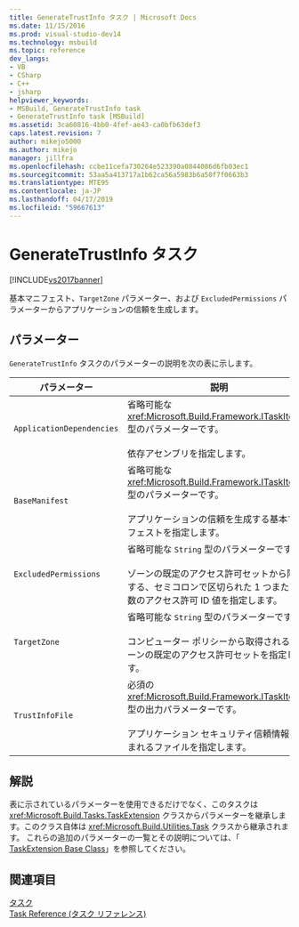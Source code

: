```yaml
---
title: GenerateTrustInfo タスク | Microsoft Docs
ms.date: 11/15/2016
ms.prod: visual-studio-dev14
ms.technology: msbuild
ms.topic: reference
dev_langs:
- VB
- CSharp
- C++
- jsharp
helpviewer_keywords:
- MSBuild, GenerateTrustInfo task
- GenerateTrustInfo task [MSBuild]
ms.assetid: 3ca60816-4bb0-4fef-ae43-ca0bfb63def3
caps.latest.revision: 7
author: mikejo5000
ms.author: mikejo
manager: jillfra
ms.openlocfilehash: ccbe11cefa730264e523390a0844086d6fb03ec1
ms.sourcegitcommit: 53aa5a413717a1b62ca56a5983b6a50f7f0663b3
ms.translationtype: MTE95
ms.contentlocale: ja-JP
ms.lasthandoff: 04/17/2019
ms.locfileid: "59667613"
---
```

# <a name="generatetrustinfo-task"></a>GenerateTrustInfo タスク
[!INCLUDE[vs2017banner](../includes/vs2017banner.md)]

基本マニフェスト、`TargetZone` パラメーター、および `ExcludedPermissions` パラメーターからアプリケーションの信頼を生成します。  
  
## <a name="parameters"></a>パラメーター  
 `GenerateTrustInfo` タスクのパラメーターの説明を次の表に示します。  
  
|パラメーター|説明|  
|---------------|-----------------|  
|`ApplicationDependencies`|省略可能な <xref:Microsoft.Build.Framework.ITaskItem>`[]` 型のパラメーターです。<br /><br /> 依存アセンブリを指定します。|  
|`BaseManifest`|省略可能な <xref:Microsoft.Build.Framework.ITaskItem> 型のパラメーターです。<br /><br /> アプリケーションの信頼を生成する基本マニフェストを指定します。|  
|`ExcludedPermissions`|省略可能な `String` 型のパラメーターです。<br /><br /> ゾーンの既定のアクセス許可セットから除外する、セミコロンで区切られた 1 つまたは複数のアクセス許可 ID 値を指定します。|  
|`TargetZone`|省略可能な `String` 型のパラメーターです。<br /><br /> コンピューター ポリシーから取得される、ゾーンの既定のアクセス許可セットを指定します。|  
|`TrustInfoFile`|必須の <xref:Microsoft.Build.Framework.ITaskItem> 型の出力パラメーターです。<br /><br /> アプリケーション セキュリティ信頼情報が含まれるファイルを指定します。|  
  
## <a name="remarks"></a>解説  
 表に示されているパラメーターを使用できるだけでなく、このタスクは <xref:Microsoft.Build.Tasks.TaskExtension> クラスからパラメーターを継承します。このクラス自体は <xref:Microsoft.Build.Utilities.Task> クラスから継承されます。 これらの追加のパラメーターの一覧とその説明については、「 [TaskExtension Base Class](../msbuild/taskextension-base-class.md)」を参照してください。  
  
## <a name="see-also"></a>関連項目  
 [タスク](../msbuild/msbuild-tasks.md)   
 [Task Reference (タスク リファレンス)](../msbuild/msbuild-task-reference.md)
